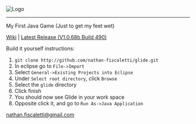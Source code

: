![Logo](https://f.cloud.github.com/assets/1699763/1802988/48b67814-6c0f-11e3-81ee-00158ca9da2d.png)
* * *
My First Java Game (Just to get my feet wet)

[Wiki](https://github.com/nathan-fiscaletti/glide/wiki) | [Latest Release (V1.0.68b Build 490)](https://github.com/nathan-fiscaletti/glide/releases/tag/v1.0.68b)

Build it yourself instructions:

1. `git clone http://github.com/nathan-fiscaletti/glide.git`
2. In eclipse go to `File->Import`
3. Select `General->Existing Projects into Eclipse`
4. Under `Select root directory`, click `Browse`
5. Select the `glide` directory
6. Click finish
7. You should now see Glide in your work space
8. Opposite click it, and go to `Run As->Java Application`

nathan.fiscaletti@gmail.com
